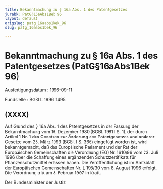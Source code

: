 ```yaml
---
Title: Bekanntmachung zu § 16a Abs. 1 des Patentgesetzes
jurabk: PatG§16aAbs1Bek 96
layout: default
origslug: patg_16aabs1bek_96
slug: patg_16aabs1bek_96

---
```


# Bekanntmachung zu § 16a Abs. 1 des Patentgesetzes (PatG§16aAbs1Bek 96)

Ausfertigungsdatum
:   1996-09-11

Fundstelle
:   BGBl I: 1996, 1495

## (XXXX)

Auf Grund des § 16a Abs. 1 des Patentgesetzes in der Fassung der
Bekanntmachung vom 16. Dezember 1980 (BGBl. 1981 I S. 1), der durch
Artikel 1 Nr. 1 des Gesetzes zur Änderung des Patentgesetzes und
anderer Gesetze vom 23. März 1993 (BGBl. I S. 366) eingefügt worden
ist, wird bekanntgemacht, daß das Europäische Parlament und der Rat
der Europäischen Gemeinschaften die Verordnung (EG) Nr. 1610/96 vom
23\. Juli 1996 über die Schaffung eines ergänzenden Schutzzertifikats
für Pflanzenschutzmittel erlassen haben. Die Veröffentlichung ist im
Amtsblatt der Europäischen Gemeinschaften Nr. L 198/30 vom 8. August
1996 erfolgt. Die Verordnung tritt am 8. Februar 1997 in Kraft.

Der Bundesminister der Justiz

